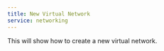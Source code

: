 ```yaml
---
title: New Virtual Network
service: networking
---
```

This will show how to create a new virtual network.